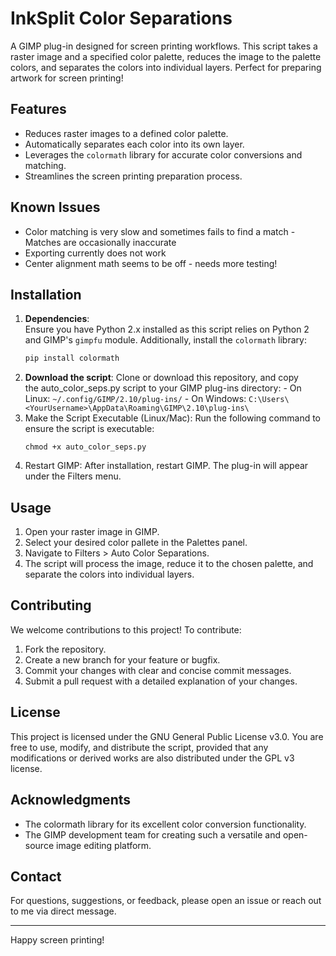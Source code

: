 # InkSplit Color Separations

A GIMP plug-in designed for screen printing workflows. This script takes a raster image and a specified color palette, reduces the image to the palette colors, and separates the colors into individual layers. Perfect for preparing artwork for screen printing!

## Features

- Reduces raster images to a defined color palette.
- Automatically separates each color into its own layer.
- Leverages the `colormath` library for accurate color conversions and matching.
- Streamlines the screen printing preparation process.

## Known Issues

- Color matching is very slow and sometimes fails to find a match - Matches are occasionally inaccurate
- Exporting currently does not work
- Center alignment math seems to be off - needs more testing!

## Installation

1. **Dependencies**:  
   Ensure you have Python 2.x installed as this script relies on Python 2 and GIMP's `gimpfu` module. Additionally, install the `colormath` library:
   ```bash
   pip install colormath
   ```
2. **Download the script**:
        Clone or download this repository, and copy the auto_color_seps.py script to your GIMP plug-ins directory:
        - On Linux: `~/.config/GIMP/2.10/plug-ins/`
        - On Windows: `C:\Users\<YourUsername>\AppData\Roaming\GIMP\2.10\plug-ins\`
3. Make the Script Executable (Linux/Mac):
   Run the following command to ensure the script is executable:
   ```
   chmod +x auto_color_seps.py
   ```
4. Restart GIMP:
   After installation, restart GIMP. The plug-in will appear under the Filters menu.

## Usage

1. Open your raster image in GIMP.
2. Select your desired color pallete in the Palettes panel.
3. Navigate to Filters > Auto Color Separations.
4. The script will process the image, reduce it to the chosen palette, and separate the colors into individual layers.

## Contributing

We welcome contributions to this project! To contribute:

1. Fork the repository.
2. Create a new branch for your feature or bugfix.
3. Commit your changes with clear and concise commit messages.
4. Submit a pull request with a detailed explanation of your changes.

## License
This project is licensed under the GNU General Public License v3.0. You are free to use, modify, and distribute the script, provided that any modifications or derived works are also distributed under the GPL v3 license.

## Acknowledgments
- The colormath library for its excellent color conversion functionality.
- The GIMP development team for creating such a versatile and open-source image editing platform.

## Contact
For questions, suggestions, or feedback, please open an issue or reach out to me via direct message.

---

Happy screen printing!